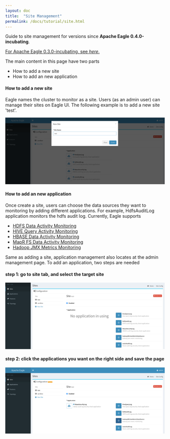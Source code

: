```yaml
---
layout: doc
title:  "Site Management"
permalink: /docs/tutorial/site.html
---
```


Guide to site management for versions since **Apache Eagle 0.4.0-incubating**.

[For Apache Eagle 0.3.0-incubating, see _here_.](/docs/tutorial/site-0.3.0.html)

The main content in this page have two parts

* How to add a new site 
* How to add an new application

#### How to add a new site 

Eagle names the cluster to monitor as a site. Users (as an admin user) can manage their sites on Eagle UI. The following example is to add a new site 'test'.

![setup a site](/images/docs/new-site.png)

#### How to add an new application

Once create a site, users can choose the data sources they want to monitoring by adding different applications. For example, HdfsAuditLog application monitors the hdfs audit log. Currently, Eagle supports 

* [HDFS Data Activity Monitoring](/docs/hdfs-data-activity-monitoring.html)
* [HIVE Query Activity Monitoring](/docs/hive-query-activity-monitoring.html)
* [HBASE Data Activity Monitoring](/docs/hbase-data-activity-monitoring.html)
* [MapR FS Data Activity Monitoring](/docs/mapr-integration.html)
* [Hadoop JMX Metrics Monitoring](/docs/jmx-metric-monitoring.html)

Same as adding a site, application management also locates at the admin management page. To add an application, two steps are needed

#### step 1: go to site tab, and select the target site

![new application step1](/images/docs/new-application1.png)

#### step 2: click the applications you want on the right side and save the page

![new application step1](/images/docs/new-application2.png)
